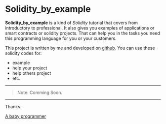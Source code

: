 # Solidity_by_example

**Solidity_by_example** is a kind of _Solidity_ tutorial that covers from introductory to professional.
It also gives you examples of applications or smart contracts or solidity projects. That can help you in the tasks you need this programming language for you or your customers.

This project is written by me and developed on [github](https://github.com/github). You can use these solidity codes for:
- example
- help your project
- help others project
- etc.

---
> Note: Comming Soon.
---

Thanks.

[A baby programmer](https://github.com/ababyprogrammer)
